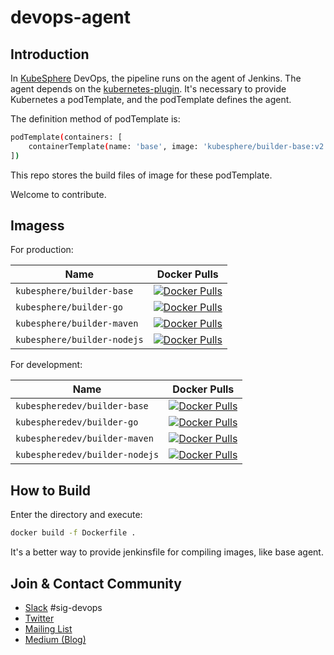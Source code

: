 # devops-agent

## Introduction

In [KubeSphere](https://kubesphere.io/) DevOps, the pipeline runs on the agent of Jenkins. The agent depends on the [kubernetes-plugin](https://github.com/jenkinsci/kubernetes-plugin). It's necessary to provide Kubernetes a podTemplate, and the podTemplate defines the agent.

The definition method of podTemplate is:

```bash
podTemplate(containers: [
    containerTemplate(name: 'base', image: 'kubesphere/builder-base:v2.1.0', ttyEnabled: true, command: 'cat')
])
```

This repo stores the build files of image for these podTemplate. 

Welcome to contribute.

## Imagess

For production:

| Name | Docker Pulls |
|---|---|
| `kubesphere/builder-base` | [![Docker Pulls](https://img.shields.io/docker/pulls/kubesphere/builder-base.svg)](https://hub.docker.com/r/kubesphere/builder-base/tags) |
| `kubesphere/builder-go` | [![Docker Pulls](https://img.shields.io/docker/pulls/kubesphere/builder-go.svg)](https://hub.docker.com/r/kubesphere/builder-go/tags) |
| `kubesphere/builder-maven` | [![Docker Pulls](https://img.shields.io/docker/pulls/kubesphere/builder-maven.svg)](https://hub.docker.com/r/kubesphere/builder-maven/tags) |
| `kubesphere/builder-nodejs` | [![Docker Pulls](https://img.shields.io/docker/pulls/kubesphere/builder-nodejs.svg)](https://hub.docker.com/r/kubesphere/builder-nodejs/tags) |

For development:

| Name | Docker Pulls |
|---|---|
| `kubespheredev/builder-base` | [![Docker Pulls](https://img.shields.io/docker/pulls/kubespheredev/builder-base.svg)](https://hub.docker.com/r/kubespheredev/builder-base/tags) |
| `kubespheredev/builder-go` | [![Docker Pulls](https://img.shields.io/docker/pulls/kubespheredev/builder-go.svg)](https://hub.docker.com/r/kubespheredev/builder-go/tags) |
| `kubespheredev/builder-maven` | [![Docker Pulls](https://img.shields.io/docker/pulls/kubespheredev/builder-maven.svg)](https://hub.docker.com/r/kubespheredev/builder-maven/tags) |
| `kubespheredev/builder-nodejs` | [![Docker Pulls](https://img.shields.io/docker/pulls/kubespheredev/builder-nodejs.svg)](https://hub.docker.com/r/kubespheredev/builder-nodejs/tags) |

## How to Build

Enter the directory and execute:

```bash
docker build -f Dockerfile .
```

It's a better way to provide jenkinsfile for compiling images, like base agent.

## Join & Contact Community

- [Slack](https://join.slack.com/t/kubesphere/shared_invite/enQtNTE3MDIxNzUxNzQ0LTZkNTdkYWNiYTVkMTM5ZThhODY1MjAyZmVlYWEwZmQ3ODQ1NmM1MGVkNWEzZTRhNzk0MzM5MmY4NDc3ZWVhMjE) #sig-devops
- [Twitter](https://twitter.com/KubeSphere)
- [Mailing List](https://groups.google.com/forum/#!forum/kubesphere)
- [Medium (Blog)](https://itnext.io/@kubesphere)